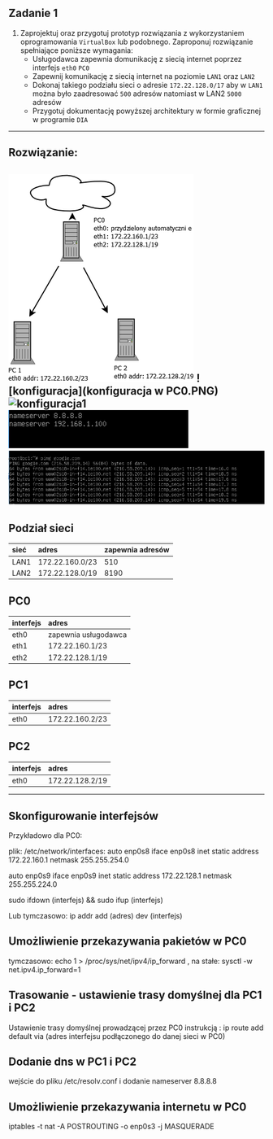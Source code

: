 Zadanie 1
---------


1. Zaprojektuj oraz przygotuj prototyp rozwiązania z wykorzystaniem oprogramowania ``VirtualBox`` lub podobnego. 
Zaproponuj rozwiązanie spełniające poniższe wymagania:
   * Usługodawca zapewnia domunikację z siecią internet poprzez interfejs ``eth0`` ``PC0``
   * Zapewnij komunikację z siecią internet na poziomie ``LAN1`` oraz ``LAN2``
   * Dokonaj takiego podziału sieci o adresie ``172.22.128.0/17`` aby w ``LAN1`` można było zaadresować ``500`` adresów natomiast w LAN2 ``5000`` adresów    
   * Przygotuj dokumentację powyższej architektury w formie graficznej w programie ``DIA``
---------
Rozwiązanie:
---------

![diagram](Diagram1.png)
![konfiguracja](konfiguracja w PC0.PNG)
![konfiguracja1](konfiguracjaadresówpc1.PNG)
![konfiguracja2](konfiguracjadnswpc1.PNG)
![konfiguracja3](pingowaniepc1.PNG)
---------
Podział sieci 
-------------
| sieć | adres |zapewnia adresów|
:------|:------|:------|
| LAN1 | 172.22.160.0/23 |510|
| LAN2 | 172.22.128.0/19 |8190|

PC0
---
|  interfejs   | adres  |
|:-------------| :------| 
| eth0 | zapewnia usługodawca |
| eth1 | 172.22.160.1/23  |
| eth2 | 172.22.128.1/19  |

PC1
---
|  interfejs   | adres  |
|:-------------| :------| 
| eth0 | 172.22.160.2/23 |

PC2
---
|  interfejs   | adres  |
|:-------------| :------| 
| eth0 | 172.22.128.2/19 |

---
Skonfigurowanie interfejsów
---
Przykładowo dla PC0: 

plik: /etc/network/interfaces:
auto enp0s8 
iface enp0s8 inet static 
address 172.22.160.1 
netmask 255.255.254.0 

auto enp0s9 
iface enp0s9 inet static 
address 172.22.128.1 
netmask 255.255.224.0 

sudo ifdown (interfejs) && sudo ifup (interfejs)

Lub tymczasowo:
ip addr add (adres) dev (interfejs)

Umożliwienie przekazywania pakietów w PC0
---
tymczasowo:  echo 1 > /proc/sys/net/ipv4/ip_forward ,  na stałe: sysctl -w net.ipv4.ip_forward=1

Trasowanie - ustawienie trasy domyślnej dla PC1 i PC2 
---

Ustawienie trasy domyślnej prowadzącej przez PC0 instrukcją : ip route add default via (adres interfejsu podłączonego do danej sieci w PC0) 


Dodanie dns w PC1 i PC2 
---
wejście do pliku /etc/resolv.conf
i dodanie nameserver 8.8.8.8

Umożliwienie przekazywania internetu w PC0
---
iptables -t nat -A POSTROUTING -o enp0s3 -j MASQUERADE


